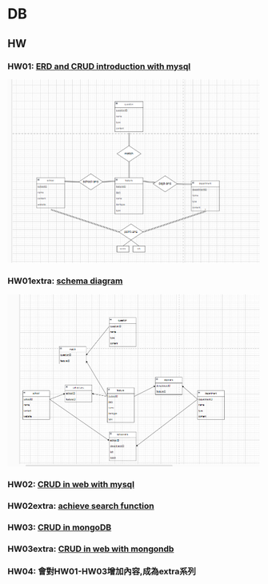 # DB

## HW
### HW01: [ERD and CRUD introduction with mysql](https://youtu.be/vVKSFbrTI6M)
![ER-diagram example](erdiagarmexample.png)
### HW01extra: [schema diagram](https://youtu.be/3HQAaHCplTg)
![schema diagarm](schemadiagramexample.png)
### HW02: [CRUD in web with mysql](https://youtu.be/HG85ye_FHOY)
### HW02extra: [achieve search function](https://youtu.be/fqBurUgfSWA)
### HW03: [CRUD in mongoDB](https://youtu.be/uVBjpWffbcM)
### HW03extra: [CRUD in web with mongondb](https://youtu.be/hn0c5aV3yk4)
### HW04: 會對HW01-HW03增加內容,成為extra系列
